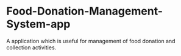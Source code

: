 # Food-Donation-Management-System-app
A application which is useful for management of food donation and collection activities.
